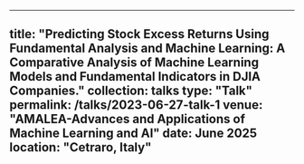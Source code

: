 
---
title: "Predicting Stock Excess Returns Using Fundamental Analysis and  Machine Learning: A Comparative Analysis of Machine Learning Models and Fundamental Indicators in DJIA Companies."
collection: talks
type: "Talk"
permalink: /talks/2023-06-27-talk-1
venue: "AMALEA-Advances and Applications of Machine Learning and AI"
date: June 2025
location: "Cetraro, Italy"
---
